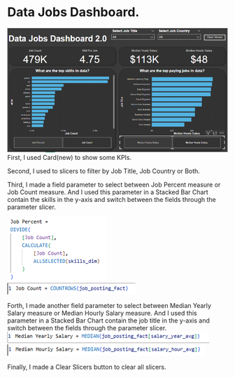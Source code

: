 # Data Jobs Dashboard.
![Data Jobs Dashboard V2](/Data%20Jobs%20Dashboard/DataJobsDashboardV2.png)
First, I used Card(new) to show some KPIs.

Second, I used to slicers to filter by Job Title, Job Country or Both.

Third, I made a field parameter to select between Job Percent measure or Job Count measure. And I used this parameter in a Stacked Bar Chart contain the skills in the y-axis and switch between the fields through the parameter slicer.

![Job Percent](/Data%20Jobs%20Dashboard/JobPercent.png) ![Job Count](/Data%20Jobs%20Dashboard/JobCount.png)

Forth, I made another field parameter to select between Median Yearly Salary measure or Median Hourly Salary measure. And I used this parameter in a Stacked Bar Chart contain the job title in the y-axis and switch between the fields through the parameter slicer.
![Median Yearly Salary](/Data%20Jobs%20Dashboard/MedianYearlySalary.png) ![Median Hourly Salary](/Data%20Jobs%20Dashboard/MedianHourlySalary.png)

Finally, I made a Clear Slicers button to clear all slicers.